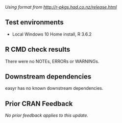*Using format from http://r-pkgs.had.co.nz/release.html*

## Test environments

* Local Windows 10 Home install, R 3.6.2


## R CMD check results

There were no NOTEs, ERRORs or WARNINGs.

## Downstream dependencies

easyr has no known downstream dependencies.

## Prior CRAN Feedback

*No prior feedback applies to this update.*